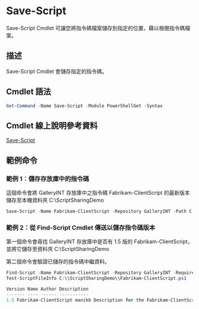 # Save-Script

Save-Script Cmdlet 可讓您將指令碼檔案儲存到指定的位置，藉以檢閱指令碼檔案。

## 描述

Save-Script Cmdlet 會儲存指定的指令碼。

## Cmdlet 語法

```powershell
Get-Command -Name Save-Script -Module PowerShellGet -Syntax
```
## Cmdlet 線上說明參考資料

[Save-Script](http://go.microsoft.com/fwlink/?LinkId=619786)

## 範例命令

### 範例 1︰儲存存放庫中的指令碼
這個命令會將 GalleryINT 存放庫中之指令碼 Fabrikam-ClientScript 的最新版本儲存至本機資料夾 C:\ScriptSharingDemo

```powershell
Save-Script -Name Fabrikam-ClientScript -Repository GalleryINT -Path C:\ScriptSharingDemo
```

### 範例 2：從 Find-Script Cmdlet 傳送以儲存指令碼版本

第一個命令會尋找 GalleryINT 存放庫中是否有 1.5 版的 Fabrikam-ClientScript，並將它儲存至資料夾 C:\ScriptSharingDemo

第二個命令會驗證已儲存的指令碼中繼資料。

```powershell
Find-Script -Name Fabrikam-ClientScript -Repository GalleryINT -RequiredVersion 1.5 | Save-Script -Path C:\\ScriptSharingDemo
Test-ScriptFileInfo C:\\ScriptSharingDemo\\Fabrikam-ClientScript.ps1

Version Name Author Description
------- ---- ------ -----------
1.5 Fabrikam-ClientScript manikb Description for the Fabrikam-ClientScript script
```


<!--HONumber=Aug16_HO3-->



